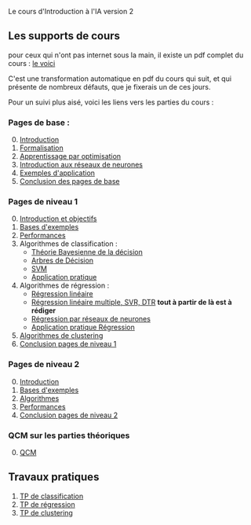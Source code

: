 Le cours d'Introduction à l'IA version 2

## Les supports de cours

pour ceux qui n'ont pas internet sous la main, il existe un pdf complet
du cours : [le voici](Cours/cours_complet.pdf)

C'est une transformation automatique en pdf du cours qui suit, et qui présente
de nombreux défauts, que je fixerais un de ces jours.

Pour un suivi plus aisé, voici les liens vers les parties du cours :

### Pages de base :

0. [Introduction](Cours/00_intro.md)
1. [Formalisation](Cours/01_formalisation.md)
2. [Apprentissage par optimisation](Cours/02_optimisation.md)
3. [Introduction aux réseaux de neurones](Cours/03_Presentation_DNN.md)
4. [Exemples d'application](Cours/04_exemples_application.md)
5. [Conclusion des pages de base](Cours/05_conclusion_pages_de_base.md)

### Pages de niveau 1

0. [Introduction et objectifs](Cours/10_introduction_pages_niveau1.md)
1. [Bases d'exemples](Cours/11_bases_d_exemples.md) 
2. [Performances](Cours/12_performances.md) 
3. Algorithmes de classification :
    - [Théorie Bayesienne de la décision](Cours/13_1_algos_classif_bayes.md)
    - [Arbres de Décision](Cours/13_2_algos_classif_arbres.md)
    - [SVM](Cours/13_3_algos_classif_svm.md)
    - [Application pratique](Cours/13_4_algos_classif_Application.md)
4. Algorithmes de régression : 
    - [Régression linéaire](Cours/14_1_algos_regression_lin.md)
    - [Régression linéaire multiple, SVR, DTR](Cours/14_2_algos_regression_lin_mult.md) **tout à partir de là est à rédiger**
    - [Régression par réseaux de neurones](Cours/14_3_algos_regression_DNN.md)
    - [Application pratique Régression](Cours/14_4_algos_regression_Application.md) 
5. [Algorithmes de clustering](Cours/15_algos_clustering.md)
6. [Conclusion pages de niveau 1](Cours/16_conclusion_niveau1.md)

### Pages de niveau 2

0. [Introduction](Cours/20_introduction_pages_niveau2.md)
1. [Bases d'exemples](Cours/21_bases_d_exemples.md)
2. [Algorithmes](Cours/23_algos.md)
3. [Performances](Cours/23_performances.md)
4. [Conclusion pages de niveau 2](Cours/24_conclusion_niveau2.md)

### QCM sur les parties théoriques

0. [QCM](Cours/25_qcm.md)

## Travaux pratiques

1. [TP de classification](Cours/31_tp_classif.md)
2. [TP de régression](Cours/32_tp_regression.md)
3. [TP de clustering](Cours/33_tp_clustering.md)

